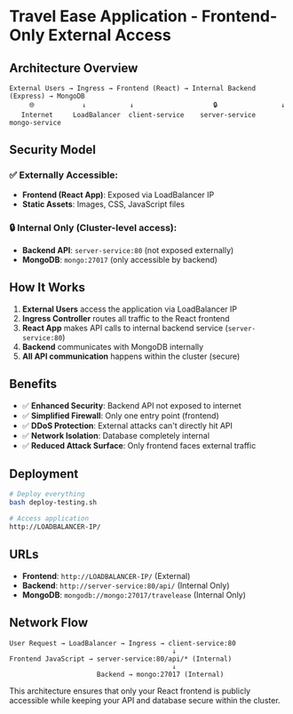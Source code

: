 # Travel Ease Application - Frontend-Only External Access

## Architecture Overview

```
External Users → Ingress → Frontend (React) → Internal Backend (Express) → MongoDB
     🌐            ↓           ↓                    🔒                ↓
   Internet     LoadBalancer  client-service    server-service   mongo-service
```

## Security Model

### ✅ Externally Accessible:
- **Frontend (React App)**: Exposed via LoadBalancer IP
- **Static Assets**: Images, CSS, JavaScript files

### 🔒 Internal Only (Cluster-level access):
- **Backend API**: `server-service:80` (not exposed externally)
- **MongoDB**: `mongo:27017` (only accessible by backend)

## How It Works

1. **External Users** access the application via LoadBalancer IP
2. **Ingress Controller** routes all traffic to the React frontend
3. **React App** makes API calls to internal backend service (`server-service:80`)
4. **Backend** communicates with MongoDB internally
5. **All API communication** happens within the cluster (secure)

## Benefits

- ✅ **Enhanced Security**: Backend API not exposed to internet
- ✅ **Simplified Firewall**: Only one entry point (frontend)
- ✅ **DDoS Protection**: External attacks can't directly hit API
- ✅ **Network Isolation**: Database completely internal
- ✅ **Reduced Attack Surface**: Only frontend faces external traffic

## Deployment

```bash
# Deploy everything
bash deploy-testing.sh

# Access application
http://LOADBALANCER-IP/
```

## URLs

- **Frontend**: `http://LOADBALANCER-IP/` (External)
- **Backend**: `http://server-service:80/api/` (Internal Only)
- **MongoDB**: `mongodb://mongo:27017/travelease` (Internal Only)

## Network Flow

```
User Request → LoadBalancer → Ingress → client-service:80
                                         ↓
Frontend JavaScript → server-service:80/api/* (Internal)
                                         ↓
                      Backend → mongo:27017 (Internal)
```

This architecture ensures that only your React frontend is publicly accessible while keeping your API and database secure within the cluster.
